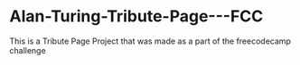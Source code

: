 # Alan-Turing-Tribute-Page---FCC
This is a Tribute Page Project that was made as a part of the freecodecamp challenge
